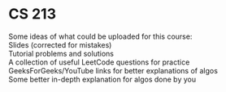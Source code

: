 # CS 213

Some ideas of what could be uploaded for this course: \
Slides (corrected for mistakes) \
Tutorial problems and solutions \
A collection of useful LeetCode questions for practice \
GeeksForGeeks/YouTube links for better explanations of algos \
Some better in-depth explanation for algos done by you
